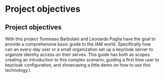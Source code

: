 # Project objectives

## Project objectives

With this project Tommaso Barbolani and Leonardo Paglia have the goal to provide a comprehensive basic guide to the IAM world. Specifically how can an every-day user or a small organization set up a keycloak server to organize identity access on their serves. This guide has both as scopes creating an introduction to this complex scenario, guiding a first time user to keycloak configuration, and showcasing a little demo on how to use this technology.\
